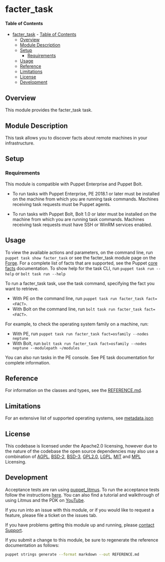 
# facter_task

#### Table of Contents

- [facter_task](#factertask)
      - [Table of Contents](#Table-of-Contents)
  - [Overview](#Overview)
  - [Module Description](#Module-Description)
  - [Setup](#Setup)
    - [Requirements](#Requirements)
  - [Usage](#Usage)
  - [Reference](#Reference)
  - [Limitations](#Limitations)
  - [License](#license)
  - [Development](#Development)

## Overview

This module provides the facter_task task.

## Module Description

This task allows you to discover facts about remote machines in your infrastructure.

## Setup

### Requirements
This module is compatible with Puppet Enterprise and Puppet Bolt.

* To run tasks with Puppet Enterprise, PE 2018.1 or later must be installed on the machine from which you are running task commands. Machines receiving task requests must be Puppet agents.

* To run tasks with Puppet Bolt, Bolt 1.0 or later must be installed on the machine from which you are running task commands. Machines receiving task requests must have SSH or WinRM services enabled.

## Usage

To view the available actions and parameters, on the command line, run `puppet task show facter_task` or see the facter_task module page on the [Forge](https://forge.puppet.com/puppetlabs/facter_task/tasks).
For a complete list of facts that are supported, see the Puppet [core facts](https://docs.puppet.com/facter/latest/core_facts.html) documentation.
To show help for the task CLI, run `puppet task run --help` or `bolt task run --help`

To run a facter_task task, use the task command, specifying the fact you want to retrieve.

* With PE on the command line, run `puppet task run facter_task fact=<FACT>`.
* With Bolt on the command line, run `bolt task run facter_task fact=<FACT>`.

For example, to check the operating system family on a machine, run:

* With PE, run `puppet task run facter_task fact=osfamily --nodes neptune`
* With Bolt, run `bolt task run facter_task fact=osfamily --nodes neptune --modulepath ~/modules`

You can also run tasks in the PE console. See PE task documentation for complete information.

## Reference

For information on the classes and types, see the [REFERENCE.md](https://github.com/puppetlabs/puppetlabs-facter_task/blob/main/REFERENCE.md).

## Limitations

For an extensive list of supported operating systems, see [metadata.json](https://github.com/puppetlabs/puppetlabs-facter_task/blob/main/metadata.json)

## License

This codebase is licensed under the Apache2.0 licensing, however due to the nature of the codebase the open source dependencies may also use a combination of [AGPL](https://opensource.org/license/agpl-v3/), [BSD-2](https://opensource.org/license/bsd-2-clause/), [BSD-3](https://opensource.org/license/bsd-3-clause/), [GPL2.0](https://opensource.org/license/gpl-2-0/), [LGPL](https://opensource.org/license/lgpl-3-0/), [MIT](https://opensource.org/license/mit/) and [MPL](https://opensource.org/license/mpl-2-0/) Licensing.

## Development

Acceptance tests are ran using [puppet_litmus](https://github.com/puppetlabs/puppet_litmus).
To run the acceptance tests follow the instructions [here](https://github.com/puppetlabs/puppet_litmus/wiki/Tutorial:-use-Litmus-to-execute-acceptance-tests-with-a-sample-module-(MoTD)#install-the-necessary-gems-for-the-module).
You can also find a tutorial and walkthrough of using Litmus and the PDK on [YouTube](https://www.youtube.com/watch?v=FYfR7ZEGHoE).

If you run into an issue with this module, or if you would like to request a feature, please file a ticket on the issues tab.

If you have problems getting this module up and running, please [contact Support](http://puppetlabs.com/services/customer-support).

If you submit a change to this module, be sure to regenerate the reference documentation as follows:

```bash
puppet strings generate --format markdown --out REFERENCE.md
```

